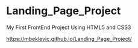 # Landing_Page_Project
My First FrontEnd Project Using HTML5 and CSS3


https://mbeklevic.github.io/Landing_Page_Project/
